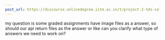 ```yaml
---
post_url: https://discourse.onlinedegree.iitm.ac.in/t/project-2-tds-solver-discussion-thread/169029/18
---
```

my question is some graded assignments have image files as a answer, so should our api return files as the answer or like can you clarify what type of answers we need to work on?
